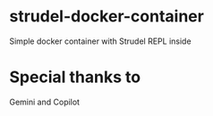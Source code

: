 # strudel-docker-container
Simple docker container with Strudel REPL inside

# Special thanks to
Gemini and Copilot
